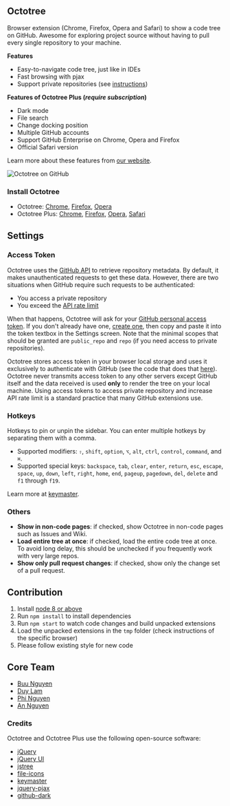 ## Octotree

Browser extension (Chrome, Firefox, Opera and Safari) to show a code tree on GitHub. Awesome for exploring project source without having to pull every single repository to your machine.

**Features**

- Easy-to-navigate code tree, just like in IDEs
- Fast browsing with pjax
- Support private repositories (see [instructions](#access-token))

**Features of Octotree Plus (_require subscription_)**

- Dark mode
- File search
- Change docking position
- Multiple GitHub accounts
- Support GitHub Enterprise on Chrome, Opera and Firefox
- Official Safari version

Learn more about these features from [our website](https://octotree.io).

![Octotree on GitHub](docs/chrome-github.jpg)

### Install Octotree

- Octotree: [Chrome](https://chrome.google.com/webstore/detail/octotree/bkhaagjahfmjljalopjnoealnfndnagc), [Firefox](https://addons.mozilla.org/en-US/firefox/addon/octotree/), [Opera](https://addons.opera.com/en/extensions/details/octotree/)
- Octotree Plus: [Chrome](), [Firefox](), [Opera](), [Safari]()

## Settings

### Access Token

Octotree uses the [GitHub API](https://developer.github.com/v3/) to retrieve repository metadata. By default, it makes unauthenticated requests to get these data. However, there are two situations when GitHub require such requests to be authenticated:

- You access a private repository
- You exceed the [API rate limit](https://developer.github.com/v3/#rate-limiting)

When that happens, Octotree will ask for your [GitHub personal access token](https://help.github.com/articles/creating-an-access-token-for-command-line-use). If you don't already have one, [create one](https://github.com/settings/tokens/new?scopes=repo&description=Octotree%20browser%20extension), then copy and paste it into the token textbox in the Settings screen. Note that the minimal scopes that should be granted are `public_repo` and `repo` (if you need access to private repositories).

Octotree stores access token in your browser local storage and uses it exclusively to authenticate with GitHub (see the code that does that [here](https://github.com/ovity/octotree/blob/559291ed9017f0c3429bc49419d001d9ea0ac510/src/adapters/github.js#L296-L313)). Octotree never transmits access token to any other servers except GitHub itself and the data received is used **only** to render the tree on your local machine. Using access tokens to access private repository and increase API rate limit is a standard practice that many GitHub extensions use.

### Hotkeys

Hotkeys to pin or unpin the sidebar. You can enter multiple hotkeys by separating them with a comma.

- Supported modifiers: `⇧`, `shift`, `option`, `⌥`, `alt`, `ctrl`, `control`, `command`, and `⌘`.
- Supported special keys: `backspace`, `tab`, `clear`, `enter`, `return`, `esc`, `escape`, `space`, `up`, `down`, `left`, `right`, `home`, `end`, `pageup`, `pagedown`, `del`, `delete` and `f1` through `f19`.

Learn more at [keymaster](https://github.com/madrobby/keymaster#supported-keys).

### Others

- **Show in non-code pages**: if checked, show Octotree in non-code pages such as Issues and Wiki.
- **Load entire tree at once**: if checked, load the entire code tree at once. To avoid long delay, this should be unchecked if you frequently work with very large repos.
- **Show only pull request changes**: if checked, show only the change set of a pull request.

## Contribution

1.  Install [node 8 or above](https://nodejs.org/en/download/)
1.  Run `npm install` to install dependencies
1.  Run `npm start` to watch code changes and build unpacked extensions
1.  Load the unpacked extensions in the `tmp` folder (check instructions of the specific browser)
1.  Please follow existing style for new code

## Core Team

- [Buu Nguyen](https://github.com/buunguyen)
- [Duy Lam](https://github.com/duylam)
- [Phi Nguyen](https://github.com/nphi1212)
- [An Nguyen](https://github.com/crashbell)

### Credits

Octotree and Octotree Plus use the following open-source software:

- [jQuery](https://github.com/jquery/jquery)
- [jQuery UI](https://github.com/jquery/jquery-ui)
- [jstree](https://github.com/vakata/jstree)
- [file-icons](https://github.com/file-icons/atom)
- [keymaster](https://github.com/madrobby/keymaster)
- [jquery-pjax](https://github.com/defunkt/jquery-pjax)
- [github-dark](https://github.com/StylishThemes/GitHub-Dark)
